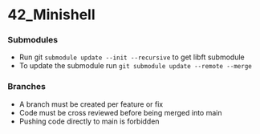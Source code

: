 # 42_Minishell

### Submodules 
- Run git `submodule update --init --recursive` to get libft submodule
- To update the submodule run `git submodule update --remote --merge`

### Branches

- A branch must be created per feature or fix 
- Code must be cross reviewed before being merged into main
- Pushing code directly to main is forbidden